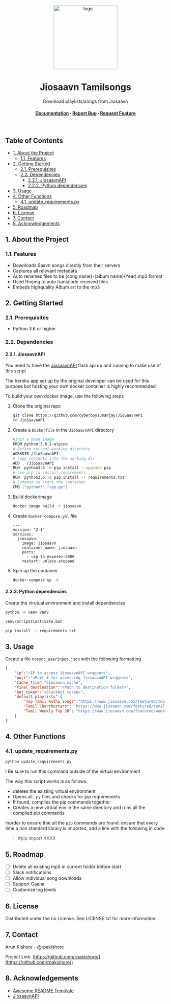 <!--- Heading --->
<div align="center">
  <img src="assets/logo.png" alt="logo" width="200" height="auto" />
  <h1>Jiosaavn Tamilsongs</h1>
  <p>
    Download playlists/songs from Jiosaavn
  </p>
<h4>
    <a href="https://github.com/rpakishore/Jiosaavn_Download">Documentation</a>
  <span> · </span>
    <a href="https://github.com/rpakishore/Jiosaavn_Download/issues/">Report Bug</a>
  <span> · </span>
    <a href="https://github.com/rpakishore/Jiosaavn_Download/issues/">Request Feature</a>
  </h4>
</div>
<br />

<!-- Table of Contents -->
<h2>Table of Contents</h2>

- [1. About the Project](#1-about-the-project)
  - [1.1. Features](#11-features)
- [2. Getting Started](#2-getting-started)
  - [2.1. Prerequisites](#21-prerequisites)
  - [2.2. Dependencies](#22-dependencies)
    - [2.2.1. JiosaavnAPI](#221-jiosaavnapi)
    - [2.2.2. Python dependencies](#222-python-dependencies)
- [3. Usage](#3-usage)
- [4. Other Functions](#4-other-functions)
  - [4.1. update_requirements.py](#41-update_requirementspy)
- [5. Roadmap](#5-roadmap)
- [6. License](#6-license)
- [7. Contact](#7-contact)
- [8. Acknowledgements](#8-acknowledgements)

<!-- About the Project -->
## 1. About the Project

<!-- Features -->
### 1.1. Features

- Downloads Saavn songs directly from their servers
- Captures all relevant metadata
- Auto renames files to be {song name}-{album name}(Year).mp3 format
- Used ffmpeg to auto transcode received files
- Embeds highquality Album art to the mp3
 

<!-- Getting Started -->
## 2. Getting Started

<!-- Prerequisites -->
### 2.1. Prerequisites
- Python 3.6 or higher

### 2.2. Dependencies
#### 2.2.1. JiosaavnAPI
You need to have the [JiosaavnAPI](https://github.com/cyberboysumanjay/JioSaavnAPI) flask api up and running to make use of this script 

The heroku app set up by the original developer can be used for this purpose but hosting your own docker container is highly recommended

To build your own docker image, use the following steps

1. Clone the original repo
    ```bash
    git clone https://github.com/cyberboysumanjay/JioSaavnAPI
    cd JioSaavnAPI
    ``` 
2. Create a `Dockerfile` in the `JioSaavnAPI` directory
    ```bash
    #Init a base image
    FROM python:3.6.1-alpine
    # Define current working directory
    WORKDIR /JioSaavnAPI
    # copy contents into the working dir
    ADD . /JioSaavnAPI
    RUN  python3.6 -m pip install --upgrade pip
    # run pip to install reqirements
    RUN  python3.6 -m pip install -r requirements.txt
    # Command to start the container
    CMD ["python3","app.py"]
    ```
3. Build dockerimage
    ```bash
    docker image build -t jiosaavn .
    ```
4. Create `docker-compose.yml` file

    ```docker-compose
    ---
    version: "2.1"
    services:
      jiosaavn:
        image: jiosaavn
        container_name: jiosaavn
        ports:
          - <ip to expose>:5000
        restart: unless-stopped
    ```
5. Spin up the container
    ```bash
    docker-compose up -d
    ```
#### 2.2.2. Python dependencies
Create the virutual environment and install dependencies

```bash
python -m venv venv

venv\Scripts\activate.bat

pip install -r requirements.txt
```

<!-- Usage -->
## 3. Usage

Create a file `nosync_userinput.json` with the following formatting

```json
{
    "ip":"<IP to access JiosaavnAPI wrapper>",
    "port":"<Port # for accessing JiosaavnAPI wrapper>",
    "Cache_file":"Jiosaavn_cache",
    "final_destination":"<Path to destination folder>",
    "bot_token":"<Slackbot token>",
    "default_playlists":{
        "Top Tamil Kuthu Songs":"https://www.jiosaavn.com/featured/top-kuthu---tamil/CNVzQf7lvT8wkg5tVhI3fw__",
        "Tamil Chartbusters": "https://www.jiosaavn.com/featured/tamil_chartbusters/1HiqW,xnqZRieSJqt9HmOQ__",
        "Tamil Weekly Top 20": "https://www.jiosaavn.com/featured/weekly_top_songs/x7NaWNE3kRw_"
    }
}
```

## 4. Other Functions
### 4.1. update_requirements.py
```bash
python update_requirements.py
```
! Be sure to run this command outside of the virtual environment

The way this script works is as follows:
- deletes the existing virtual environment
- Opens all `.py` files and checks for pip requirements
- If found, compiles the pip commands together
- Creates a new virtual env in the same directory and runs all the compiled pip commands

Inorder to ensure that all the `pip` commands are found. ensure that every time a non standard library is imported, add a line with the following in code
> #pip import XXXX


<!-- Roadmap -->
## 5. Roadmap

* [ ] Delete all existing mp3 in current folder before start
* [ ] Slack notifications
* [ ] Allow individual song downloads
* [ ] Support Gaana
* [ ] Customize log levels

<!-- License -->
## 6. License
Distributed under the no License. See LICENSE.txt for more information.

<!-- Contact -->
## 7. Contact

Arun Kishore - [@rpakishore](mailto:rpakishore@gmail.com)

Project Link: [https://github.com/rpakishore/](https://github.com/rpakishore/)


<!-- Acknowledgments -->
## 8. Acknowledgements
 - [Awesome README Template](https://github.com/Louis3797/awesome-readme-template/blob/main/README-WITHOUT-EMOJI.md)
 - [JiosaavnAPI](https://github.com/cyberboysumanjay/JioSaavnAPI)